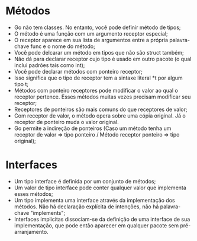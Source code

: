 # Métodos

- Go não tem classes. No entanto, você pode definir método de tipos;
- O método é uma função com um argumento receptor especial;
- O receptor aparece em sua lista de argumentos entre a própria palavra-chave func e o nome do método;
- Você pode delcarar um método em tipos que não são struct também;
- Não dá para declarar receptor cujo tipo é usado em outro pacote (o qual inclui padrões tais como int);
- Você pode declarar métodos com ponteiro receptor;
- Isso significa que o tipo de receptor tem a sintaxe literal *t por algum tipo t;
- Métodos com ponteiro receptores pode modificar o valor ao qual o receptor pertence. Esses métodos muitas vezes precisam modificar seu receptor;
- Receptores de ponteiros são mais comuns do que receptores de valor;
- Com receptor de valor, o método opera sobre uma cópia original. Já o receptor de ponteiro muda o valor original.
- Go permite a indireção de ponteiros (Caso um método tenha um receptor de valor => tipo ponteiro / Método receptor ponteiro => tipo original);

# Interfaces

- Um tipo interface é definida por um conjunto de métodos;
- Um valor de tipo interface pode conter qualquer valor que implementa esses métodos;
- Um tipo implementa uma interface através da implementação dos métodos. Não há declaração explícita de intenções, não há palavra-chave "implements";
- Interfaces implicitas dissociam-se da definição de uma interface de sua implementação, que pode então aparecer em qualquer pacote sem pré-arranjamento.